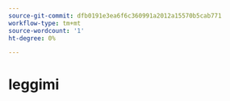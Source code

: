 ```yaml
---
source-git-commit: dfb0191e3ea6f6c360991a2012a15570b5cab771
workflow-type: tm+mt
source-wordcount: '1'
ht-degree: 0%

---
```

# leggimi
